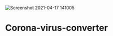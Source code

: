 ![Screenshot 2021-04-17 141005](https://user-images.githubusercontent.com/70049584/115107155-bb324500-9f86-11eb-96da-727c3c312247.png)
# Corona-virus-converter

